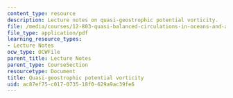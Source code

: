 ```yaml
---
content_type: resource
description: Lecture notes on quasi-geostrophic potential vorticity.
file: /media/courses/12-803-quasi-balanced-circulations-in-oceans-and-atmospheres-fall-2009/ac87ef75c017073518f0629a9ac39fe6_MIT12_803F09_lec09.pdf
file_type: application/pdf
learning_resource_types:
- Lecture Notes
ocw_type: OCWFile
parent_title: Lecture Notes
parent_type: CourseSection
resourcetype: Document
title: Quasi-geostrophic potential vorticity
uid: ac87ef75-c017-0735-18f0-629a9ac39fe6
---
```

